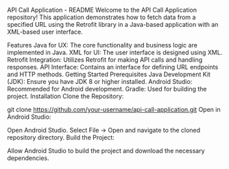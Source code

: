 API Call Application - README
Welcome to the API Call Application repository! This application demonstrates how to fetch data from a specified URL using the Retrofit library in a Java-based application with an XML-based user interface.

Features
Java for UX: The core functionality and business logic are implemented in Java.
XML for UI: The user interface is designed using XML.
Retrofit Integration: Utilizes Retrofit for making API calls and handling responses.
API Interface: Contains an interface for defining URL endpoints and HTTP methods.
Getting Started
Prerequisites
Java Development Kit (JDK): Ensure you have JDK 8 or higher installed.
Android Studio: Recommended for Android development.
Gradle: Used for building the project.
Installation
Clone the Repository:

git clone https://github.com/your-username/api-call-application.git
Open in Android Studio:

Open Android Studio.
Select File -> Open and navigate to the cloned repository directory.
Build the Project:

Allow Android Studio to build the project and download the necessary dependencies.
